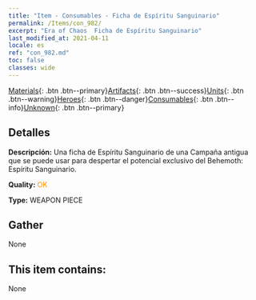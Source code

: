 ```yaml
---
title: "Item - Consumables - Ficha de Espíritu Sanguinario"
permalink: /Items/con_982/
excerpt: "Era of Chaos  Ficha de Espíritu Sanguinario"
last_modified_at: 2021-04-11
locale: es
ref: "con_982.md"
toc: false
classes: wide
---
```

 [Materials](/es/Items/){: .btn .btn--primary}[Artifacts](/es/Items/Artifacts/){: .btn .btn--success}[Units](/es/Items/Units/){: .btn .btn--warning}[Heroes](/es/Items/Heroes/){: .btn .btn--danger}[Consumables](/es/Items/Consumables/){: .btn .btn--info}[Unknown](/es/Items/Unknown/){: .btn .btn--primary}

## Detalles
 **Descripción:** Una ficha de Espíritu Sanguinario de una Campaña antigua que se puede usar para despertar el potencial exclusivo del Behemoth: Espíritu Sanguinario.

 **Quality:** <span style="color: #FF8C00">OK</span>

 **Type:** WEAPON PIECE

## Gather

  None

## This item contains:

  None

